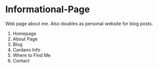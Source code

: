 # Informational-Page
Web page about me.
Also doubles as personal website for blog posts.
1) Homepage
2) About Page
3) Blog
4) Cardano Info
5) Where to Find Me
6) Contact
